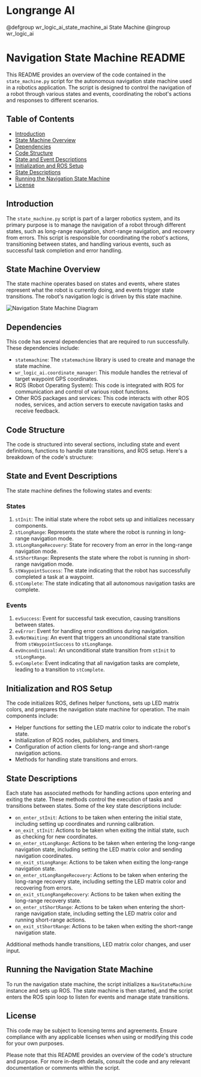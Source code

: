 # Longrange AI

@defgroup wr_logic_ai_state_machine_ai State Machine
@ingroup wr_logic_ai


# Navigation State Machine README

This README provides an overview of the code contained in the `state_machine.py` script for the autonomous navigation state machine used in a robotics application. The script is designed to control the navigation of a robot through various states and events, coordinating the robot's actions and responses to different scenarios.

## Table of Contents
- [Introduction](#introduction)
- [State Machine Overview](#state-machine-overview)
- [Dependencies](#dependencies)
- [Code Structure](#code-structure)
- [State and Event Descriptions](#state-and-event-descriptions)
- [Initialization and ROS Setup](#initialization-and-ros-setup)
- [State Descriptions](#state-descriptions)
- [Running the Navigation State Machine](#running-the-navigation-state-machine)
- [License](#license)

## Introduction

The `state_machine.py` script is part of a larger robotics system, and its primary purpose is to manage the navigation of a robot through different states, such as long-range navigation, short-range navigation, and recovery from errors. This script is responsible for coordinating the robot's actions, transitioning between states, and handling various events, such as successful task completion and error handling.

## State Machine Overview

The state machine operates based on states and events, where states represent what the robot is currently doing, and events trigger state transitions. The robot's navigation logic is driven by this state machine.

![Navigation State Machine Diagram](NavigationStateMachine.png)

## Dependencies

This code has several dependencies that are required to run successfully. These dependencies include:
- `statemachine`: The `statemachine` library is used to create and manage the state machine.
- `wr_logic_ai.coordinate_manager`: This module handles the retrieval of target waypoint GPS coordinates.
- ROS (Robot Operating System): This code is integrated with ROS for communication and control of various robot functions.
- Other ROS packages and services: This code interacts with other ROS nodes, services, and action servers to execute navigation tasks and receive feedback.

## Code Structure

The code is structured into several sections, including state and event definitions, functions to handle state transitions, and ROS setup. Here's a breakdown of the code's structure:

## State and Event Descriptions

The state machine defines the following states and events:

### States
1. `stInit`: The initial state where the robot sets up and initializes necessary components.
2. `stLongRange`: Represents the state where the robot is running in long-range navigation mode.
3. `stLongRangeRecovery`: State for recovery from an error in the long-range navigation mode.
4. `stShortRange`: Represents the state where the robot is running in short-range navigation mode.
5. `stWaypointSuccess`: The state indicating that the robot has successfully completed a task at a waypoint.
6. `stComplete`: The state indicating that all autonomous navigation tasks are complete.

### Events
1. `evSuccess`: Event for successful task execution, causing transitions between states.
2. `evError`: Event for handling error conditions during navigation.
3. `evNotWaiting`: An event that triggers an unconditional state transition from `stWaypointSuccess` to `stLongRange`.
4. `evUnconditional`: An unconditional state transition from `stInit` to `stLongRange`.
5. `evComplete`: Event indicating that all navigation tasks are complete, leading to a transition to `stComplete`.

## Initialization and ROS Setup

The code initializes ROS, defines helper functions, sets up LED matrix colors, and prepares the navigation state machine for operation. The main components include:

- Helper functions for setting the LED matrix color to indicate the robot's state.
- Initialization of ROS nodes, publishers, and timers.
- Configuration of action clients for long-range and short-range navigation actions.
- Methods for handling state transitions and errors.

## State Descriptions

Each state has associated methods for handling actions upon entering and exiting the state. These methods control the execution of tasks and transitions between states. Some of the key state descriptions include:

- `on_enter_stInit`: Actions to be taken when entering the initial state, including setting up coordinates and running calibration.
- `on_exit_stInit`: Actions to be taken when exiting the initial state, such as checking for new coordinates.
- `on_enter_stLongRange`: Actions to be taken when entering the long-range navigation state, including setting the LED matrix color and sending navigation coordinates.
- `on_exit_stLongRange`: Actions to be taken when exiting the long-range navigation state.
- `on_enter_stLongRangeRecovery`: Actions to be taken when entering the long-range recovery state, including setting the LED matrix color and recovering from errors.
- `on_exit_stLongRangeRecovery`: Actions to be taken when exiting the long-range recovery state.
- `on_enter_stShortRange`: Actions to be taken when entering the short-range navigation state, including setting the LED matrix color and running short-range actions.
- `on_exit_stShortRange`: Actions to be taken when exiting the short-range navigation state.

Additional methods handle transitions, LED matrix color changes, and user input.

## Running the Navigation State Machine

To run the navigation state machine, the script initializes a `NavStateMachine` instance and sets up ROS. The state machine is then started, and the script enters the ROS spin loop to listen for events and manage state transitions.

## License

This code may be subject to licensing terms and agreements. Ensure compliance with any applicable licenses when using or modifying this code for your own purposes.

Please note that this README provides an overview of the code's structure and purpose. For more in-depth details, consult the code and any relevant documentation or comments within the script.